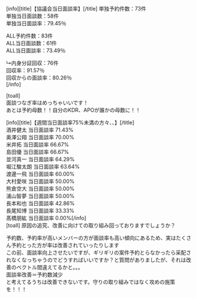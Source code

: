  [info][title]【協議会当日面談率】[/title]
単独予約件数：73件  
単独当日面談数：58件  
単独当日面談率：79.45％  

ALL予約件数：83件  
ALL当日面談数：61件  
ALL当日面談率：73.49％  

↳内身分証回収：76件  
回収率：91.57％  
回収からの面談率：80.26％  
[/info]

[toall]  
面談つなぎ率はめっちゃいいです！  
あとは予約母数！！自分のKDR、APOが誰かの母数に！！

[info][title]【週間当日面談率75%未満の方々、、】[/title]    
酒井健太	当日面談率	71.43%  
奥澤公翔	当日面談率	70.00%  
米井拓      当日面談率	66.67%  
島田優      当日面談率	66.67%  
並河真一	当日面談率	64.29%  
堀江駿太朗	当日面談率	63.64%  
渡邊一飛	当日面談率	60.00%  
大村愛咲	当日面談率	50.00%  
熊倉空大	当日面談率	50.00%  
浦山智夢	当日面談率	50.00%  
長本和也	当日面談率	42.86%  
長尾知博	当日面談率	33.33%     
髙橋朋紘	当日面談率	0.00%[/info]  
[toall]
原因の追究、改善に向けての取り組み回っておりますでしょうか？  

予約数、予約率が高いメンバーの方が面談率も高い傾向にあるため、実はたくさん予約とった方が率は改善されていったりします  
この前、面談率向上させたいですが、ギリギリの案件予約とらなかったら采配されなくなっちゃうのでどうすればいいですか？と質問がありましたが、それは改善のベクトル間違えてるかと。。。  
面談率改善＝予約数減少  
と考えてるうちは改善できないです。守りの取り組みではなく攻めの施策を！！！
